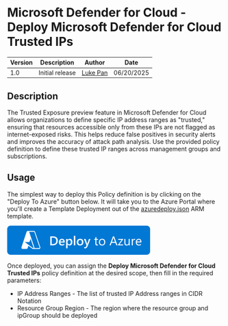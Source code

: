 # Microsoft Defender for Cloud - Deploy Microsoft Defender for Cloud Trusted IPs

| Version | Description | Author | Date |
| ------ | ------ | ------ | ------ |
| 1.0 | Initial release | [Luke Pan](https://github.com/lukepan2024)| 06/20/2025|

## Description

The Trusted Exposure preview feature in Microsoft Defender for Cloud allows organizations to define specific IP address ranges as "trusted," ensuring that resources accessible only from these IPs are not flagged as internet-exposed risks.
This helps reduce false positives in security alerts and improves the accuracy of attack path analysis. Use the provided policy definition to define these trusted IP ranges across management groups and subscriptions.

## Usage

The simplest way to deploy this Policy definition is by clicking on the "Deploy To Azure" button below. It will take you to the Azure Portal where you'll create a Template Deployment out of the [azuredeploy.json](./azuredeploy.json) ARM template.
  
[![Deploy To Azure](https://raw.githubusercontent.com/Azure/azure-quickstart-templates/master/1-CONTRIBUTION-GUIDE/images/deploytoazure.svg?sanitize=true)](https://portal.azure.com/#create/Microsoft.Template/uri/https%3A%2F%2Fraw.githubusercontent.com%2FAzure%2FMicrosoft-Defender-for-Cloud%2Fmain%2FPolicy%2FDefine%20MDC%20Trusted%20IPs%2Fazuredeploy.json)

Once deployed, you can assign the **Deploy Microsoft Defender for Cloud Trusted IPs** policy definition at the desired scope, then fill in the required parameters:

* IP Address Ranges - The list of trusted IP Address ranges in CIDR Notation
* Resource Group Region - The region where the resource group and ipGroup should be deployed